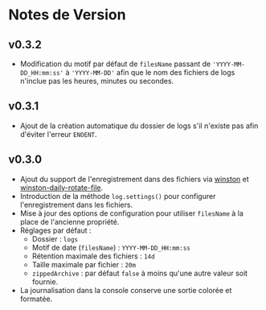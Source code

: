 # Notes de Version

## v0.3.2

- Modification du motif par défaut de `filesName` passant de `'YYYY-MM-DD_HH:mm:ss'` à `'YYYY-MM-DD'` afin que le nom des fichiers de logs n'inclue pas les heures, minutes ou secondes.

## v0.3.1

- Ajout de la création automatique du dossier de logs s'il n'existe pas afin d'éviter l'erreur `ENOENT`.

## v0.3.0

- Ajout du support de l'enregistrement dans des fichiers via [winston](https://github.com/winstonjs/winston) et [winston-daily-rotate-file](https://github.com/winstonjs/winston-daily-rotate-file).
- Introduction de la méthode `log.settings()` pour configurer l'enregistrement dans les fichiers.
- Mise à jour des options de configuration pour utiliser `filesName` à la place de l'ancienne propriété.
- Réglages par défaut :
  - Dossier : `logs`
  - Motif de date (`filesName`) : `YYYY-MM-DD_HH:mm:ss`
  - Rétention maximale des fichiers : `14d`
  - Taille maximale par fichier : `20m`
  - `zippedArchive` : par défaut `false` à moins qu'une autre valeur soit fournie.
- La journalisation dans la console conserve une sortie colorée et formatée.